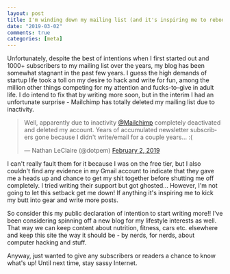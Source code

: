 ```yaml
---
layout: post
title: I'm winding down my mailing list (and it's inspiring me to reboot the site)
date: "2019-03-02"
comments: true
categories: [meta]
---
```

Unfortunately, despite the best of intentions when I first started out and 1000+ subscribers to my mailing list over the years, my blog has been somewhat stagnant in the past few years. I guess the high demands of startup life took a toll on my desire to hack and write for fun, among the million other things competing for my attention and fucks-to-give in adult life. I do intend to fix that by writing more soon, but in the interim I had an unfortunate surprise - Mailchimp has totally deleted my mailing list due to inactivity.

<blockquote class="twitter-tweet tw-align-center" data-lang="en"><p lang="en" dir="ltr">Well, apparently due to inactivity <a href="https://twitter.com/Mailchimp?ref_src=twsrc%5Etfw">@Mailchimp</a> completely deactivated and deleted my account. Years of accumulated newsletter subscribers gone because I didn&#39;t write/email for a couple years... :(</p>&mdash; Nathan LeClaire (@dotpem) <a href="https://twitter.com/dotpem/status/1091531414686683136?ref_src=twsrc%5Etfw">February 2, 2019</a></blockquote>
<script async src="https://platform.twitter.com/widgets.js" charset="utf-8"></script>

I can't really fault them for it because I was on the free tier, but I also couldn't find any evidence in my Gmail account to indicate that they gave me a heads up and chance to get my shit together before shutting me off completely. I tried writing their support but got ghosted... However, I'm not going to let this setback get me down! If anything it's inspiring me to kick my butt into gear and write more posts.



So consider this my public declaration of intention to start writing more!! I've been considering spinning off a new blog for my lifestyle interests as well. That way we can keep content about nutrition, fitness, cars etc. elsewhere and keep this site the way it should be - by nerds, for nerds, about computer hacking and stuff.



Anyway, just wanted to give any subscribers or readers a chance to know what's up! Until next time, stay sassy Internet.
